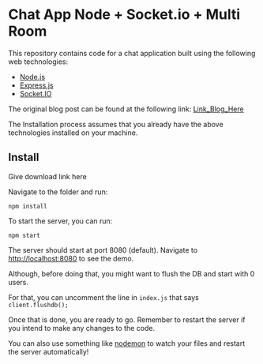 # Chat App  Node + Socket.io + Multi Room

This repository contains code for a chat application built using the following web technologies:

- [Node.js](https://nodejs.org/en/)
- [Express.js](http://expressjs.com/)
- [Socket.IO](http://socket.io/)

The original blog post can be found at the following link: [Link_Blog_Here](http://google.com)

The Installation process assumes that you already have the above technologies installed on your machine.

## Install

Give download link here

Navigate to the folder and run:

```
npm install
```

To start the server, you can run:

```
npm start
```

The server should start at port 8080 (default). Navigate to [http://localhost:8080](http://localhost:8080) to see the demo.

Although, before doing that, you might want to flush the DB and start with 0 users.

For that, you can uncomment the line in `index.js` that says `client.flushdb();`

Once that is done, you are ready to go. Remember to restart the server if you intend to make any changes to the code.

You can also use something like [nodemon](https://nodemon.io/) to watch your files and restart the server automatically!
